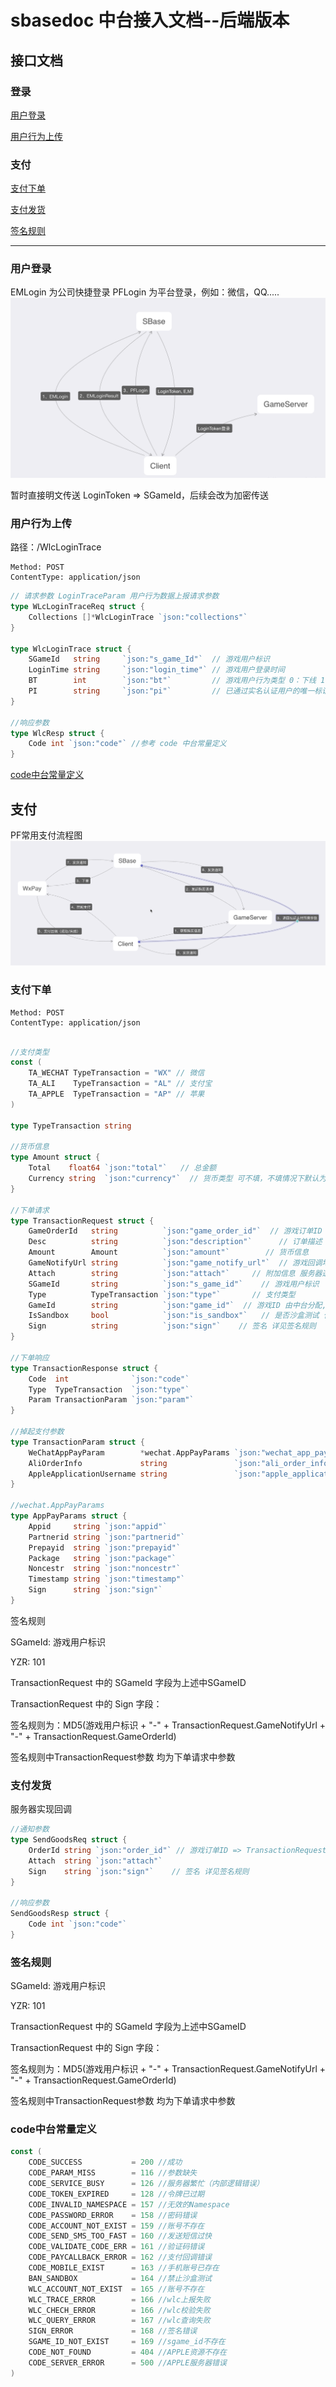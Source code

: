 # sbasedoc 中台接入文档--后端版本

## 接口文档

### 登录
[用户登录](#login)

[用户行为上传](#usertrace)
### 支付
[支付下单](#transaction)

[支付发货](#sendgoods)

[签名规则](#sign)

---
### <a id="login">用户登录</a>
EMLogin 为公司快捷登录 PFLogin 为平台登录，例如：微信，QQ.....
![登录流程图](../image/login.png)

暂时直接明文传送 LoginToken => SGameId，后续会改为加密传送
### <a id="usertrace">用户行为上传</a> 
路径：/WlcLoginTrace

```
Method: POST
ContentType: application/json
```

```go
// 请求参数 LoginTraceParam 用户行为数据上报请求参数
type WLcLoginTraceReq struct {
    Collections []*WlcLoginTrace `json:"collections"`
}

type WlcLoginTrace struct {
    SGameId   string     `json:"s_game_Id"`  // 游戏用户标识
    LoginTime string     `json:"login_time"` // 游戏用户登录时间
    BT        int        `json:"bt"`         // 游戏用户行为类型 0：下线 1：上线
    PI        string     `json:"pi"`         // 已通过实名认证用户的唯一标识 (服务器)
}

//响应参数
type WlcResp struct {
    Code int `json:"code"` //参考 code 中台常量定义
}
```
[code中台常量定义](#code)

## 支付
PF常用支付流程图
![支付流程图](../image/pay.png)

### <a id="transaction">支付下单</a>

```
Method: POST
ContentType: application/json
```

```go

//支付类型
const (
    TA_WECHAT TypeTransaction = "WX" // 微信
    TA_ALI    TypeTransaction = "AL" // 支付宝
    TA_APPLE  TypeTransaction = "AP" // 苹果
)

type TypeTransaction string

//货币信息
type Amount struct {
    Total    float64 `json:"total"`   // 总金额
    Currency string  `json:"currency"`  // 货币类型 可不填，不填情况下默认为 CNY：人民币
}

//下单请求
type TransactionRequest struct {
    GameOrderId   string          `json:"game_order_id"`  // 游戏订单ID
    Desc          string          `json:"description"`      // 订单描述
    Amount        Amount          `json:"amount"`        // 货币信息
    GameNotifyUrl string          `json:"game_notify_url"`  // 游戏回调地址
    Attach        string          `json:"attach"`     // 附加信息 服务器透传，回调时原样返回
    SGameId       string          `json:"s_game_id"`    // 游戏用户标识
    Type          TypeTransaction `json:"type"`       // 支付类型
    GameId        string          `json:"game_id"`  // 游戏ID 由中台分配,具体ID见签名规则
    IsSandbox     bool            `json:"is_sandbox"`   // 是否沙盒测试 仅苹果支付有效 默认为false
    Sign          string          `json:"sign"`    // 签名 详见签名规则
}

//下单响应
type TransactionResponse struct {
    Code  int              `json:"code"`
    Type  TypeTransaction  `json:"type"`
    Param TransactionParam `json:"param"`
}

//掉起支付参数
type TransactionParam struct {
    WeChatAppPayParam        *wechat.AppPayParams `json:"wechat_app_pay_param"`
    AliOrderInfo             string               `json:"ali_order_info"`
    AppleApplicationUsername string               `json:"apple_application_username"`
}

//wechat.AppPayParams
type AppPayParams struct {
    Appid     string `json:"appid"`  
    Partnerid string `json:"partnerid"`
    Prepayid  string `json:"prepayid"`
    Package   string `json:"package"`
    Noncestr  string `json:"noncestr"`
    Timestamp string `json:"timestamp"`
    Sign      string `json:"sign"`
}
```

<a id="sign">签名规则</a>

SGameId: 游戏用户标识

YZR: 101

TransactionRequest 中的 SGameId 字段为上述中SGameID

TransactionRequest 中的 Sign 字段：

签名规则为：MD5(游戏用户标识 + "-" + TransactionRequest.GameNotifyUrl + "-" + TransactionRequest.GameOrderId)  

签名规则中TransactionRequest参数 均为下单请求中参数

### <a id="sendgoods">支付发货</a>

服务器实现回调

```go
//通知参数
type SendGoodsReq struct {
    OrderId string `json:"order_id"` // 游戏订单ID => TransactionRequest.GameOrderId
    Attach  string `json:"attach"`
    Sign    string `json:"sign"`    // 签名 详见签名规则
}

//响应参数
SendGoodsResp struct {
	Code int `json:"code"`
}
```

### <a id="sign">签名规则</a>

SGameId: 游戏用户标识

YZR: 101

TransactionRequest 中的 SGameId 字段为上述中SGameID

TransactionRequest 中的 Sign 字段：

签名规则为：MD5(游戏用户标识 + "-" + TransactionRequest.GameNotifyUrl + "-" + TransactionRequest.GameOrderId)

签名规则中TransactionRequest参数 均为下单请求中参数

### <a id="code">code中台常量定义</a>
```go
const (
    CODE_SUCCESS           = 200 //成功
    CODE_PARAM_MISS        = 116 //参数缺失
    CODE_SERVICE_BUSY      = 126 //服务器繁忙（内部逻辑错误）
    CODE_TOKEN_EXPIRED     = 128 //令牌已过期
    CODE_INVALID_NAMESPACE = 157 //无效的Namespace
    CODE_PASSWORD_ERROR    = 158 //密码错误
    CODE_ACCOUNT_NOT_EXIST = 159 //账号不存在
    CODE_SEND_SMS_TOO_FAST = 160 //发送短信过快
    CODE_VALIDATE_CODE_ERR = 161 //验证码错误
    CODE_PAYCALLBACK_ERROR = 162 //支付回调错误
    CODE_MOBILE_EXIST      = 163 //手机账号已存在
    BAN_SANDBOX            = 164 //禁止沙盒测试
    WLC_ACCOUNT_NOT_EXIST  = 165 //账号不存在
    WLC_TRACE_ERROR        = 166 //wlc上报失败
    WLC_CHECH_ERROR        = 166 //wlc校验失败
    WLC_QUERY_ERROR        = 167 //wlc查询失败
    SIGN_ERROR             = 168 //签名错误
    SGAME_ID_NOT_EXIST     = 169 //sgame_id不存在
    CODE_NOT_FOUND         = 404 //APPLE资源不存在
    CODE_SERVER_ERROR      = 500 //APPLE服务器错误
)
```
